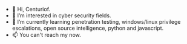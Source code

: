 - 👋 Hi, Centuriof.
- 👀 I’m interested in cyber security fields.
- 🌱 I’m currently learning penetration testing, windows/linux privilege escalations, open source intelligence, python and javascript.
- 📫 You can't reach my now.


